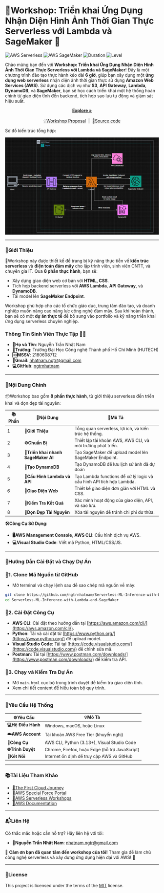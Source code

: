 # 🏁Workshop: Triển khai Ứng Dụng Nhận Diện Hình Ảnh Thời Gian Thực Serverless với Lambda và SageMaker 🚀

![AWS Serverless](https://img.shields.io/badge/AWS-Serverless-orange?logo=amazonaws) ![AWS SageMaker](https://img.shields.io/badge/AWS-SageMaker-4cb29c) ![Duration](https://img.shields.io/badge/Duration-6%20Hours-blue) ![Level](https://img.shields.io/badge/Level-Intermediate-green)

Chào mừng bạn đến với **Workshop: Triển khai Ứng Dụng Nhận Diện Hình Ảnh Thời Gian Thực Serverless với Lambda và SageMaker**! Đây là một chương trình đào tạo thực hành kéo dài **6 giờ**, giúp bạn xây dựng một **ứng dụng web serverless** nhận diện ảnh thời gian thực sử dụng **Amazon Web Services (AWS)**. Sử dụng các dịch vụ như **S3**, **API Gateway**, **Lambda**, **DynamoDB**, và **SageMaker**, bạn sẽ học cách triển khai một hệ thống hoàn chỉnh từ giao diện tĩnh đến backend, tích hợp sao lưu tự động và giám sát hiệu suất.

<p align="center">
  <a href="https://nguyentrannhatnam.github.io/" rel="dofollow" target="blank"><strong>Explore »</strong></a>
	<br/>
	<br/>
	<a href="https://github.com/ngtrnhatnam/NguyenTranNhatNam.github.io/blob/main/.github/PROPOSAL.md">💡Workshop Proposal</a>
    &nbsp;|&nbsp;
	<a href="https://github.com/ngtrnhatnam/Serverless-ML-Inference-with-Lambda-and-SageMaker">📂Source code</a>
</p>

<p>Sơ đồ kiến trúc tổng hợp: </p> 
<p align="center">
	<img loading="lazy" src="./images/Architecture_Diagram_Serverless_ML_Inference_with_AWS_Lambda_and_SageMaker.png" alt="Project">
</p>

---

### 🔰Giới Thiệu

🧠Workshop này được thiết kế để trang bị kỹ năng thực tiễn về **kiến trúc serverless** và **điện toán đám mây** cho lập trình viên, sinh viên CNTT, và chuyên gia IT. Qua **8 phần thực hành**, bạn sẽ:
- Xây dựng giao diện web cơ bản với **HTML, CSS**.
- Tích hợp backend serverless với **AWS Lambda**, **API Gateway**, và **DynamoDB**.
- Tải model lên **SageMaker Endpoint**.

Workshop phù hợp cho các tổ chức giáo dục, trung tâm đào tạo, và doanh nghiệp muốn nâng cao năng lực công nghệ đám mây. Sau khi hoàn thành, bạn sẽ có một **dự án thực tế** để bổ sung vào portfolio và kỹ năng triển khai ứng dụng serverless chuyên nghiệp.

### Thông Tin Sinh Viên Thực Tập 👨‍🎓

- **📛Họ và Tên**: Nguyễn Trần Nhật Nam  
- **🏫Trường**: Trường Đại Học Công nghệ Thành phố Hồ Chí Minh (HUTECH)  
- **🆔MSSV**: 2180608712  
- **📧Gmail**: [nhatnam.ngtr@gmail.com](mailto:nhatnam.ngtr@gmail.com)  
- **💻GitHub**: [ngtrnhatnam](https://github.com/ngtrnhatnam)  

---

### 🧩Nội Dung Chính

📦Workshop bao gồm **8 phần thực hành**, từ giới thiệu serverless đến triển khai và dọn dẹp tài nguyên:

| 📚Phần | 📌Nội Dung | 📝Mô Tả |
|------|----------|-------|
| 1 | **📖Giới Thiệu** | Tổng quan serverless, lợi ích, và kiến trúc hệ thống. |
| 2 | **⚙️Chuẩn Bị** | Thiết lập tài khoản AWS, AWS CLI, và môi trường phát triển. |
| 3 | **🧠Triển khai nhanh SageMaker AI** | Tạo SageMaker để upload model lên SageMaker Endpoint. |
| 4 | **🎥Tạo DynamoDB** | Tạo DynamoDB để lưu lịch sử ảnh đã dự đoán |
| 5 | **🔗Cấu Hình Lambda và API** | Tạo Lambda functions để xử lý logic và cấu hình API tích hợp Lambda. |
| 6 | **🎨Giao Diện Web** | Thiết kế giao diện đơn giản với HTML và CSS. |
| 7 | **🧪Kiểm Tra Kết Quả** | Xác minh hoạt động của giao diện, API, và sao lưu. |
| 8 | **🧹Dọn Dẹp Tài Nguyên** | Xóa tài nguyên để tránh chi phí dư thừa. |

**🛠️Công Cụ Sử Dụng**:
- **🖥️AWS Management Console**, **AWS CLI**: Cấu hình dịch vụ AWS.
- **💻Visual Studio Code**: Viết mã Python, HTML/CSS/JS.

---

### 🚀Hướng Dẫn Cài Đặt và Chạy Dự Án

### 🔽1. Clone Mã Nguồn từ GitHub
- Mở terminal và chạy lệnh sau để sao chép mã nguồn về máy:

```bash
git clone https://github.com/ngtrnhatnam/Serverless-ML-Inference-with-Lambda-and-SageMaker
cd Serverless-ML-Inference-with-Lambda-and-SageMaker
```

### 🧰2. Cài Đặt Công Cụ
- **AWS CLI**: Cài đặt theo hướng dẫn tại [https://aws.amazon.com/cli/](https://aws.amazon.com/cli/).
- **Python**: Tải và cài đặt từ [https://www.python.org/](https://www.python.org/) để upload model.
- **Visual Studio Code**: Tải tại [https://code.visualstudio.com/](https://code.visualstudio.com/) để chỉnh sửa mã.
- **Postman**: Tải tại [https://www.postman.com/downloads/](https://www.postman.com/downloads/) để kiểm tra API.

### 🧪3. Chạy và Kiểm Tra Dự Án
- Mở `main.html` cục bộ trong trình duyệt để kiểm tra giao diện tĩnh.
- Xem chi tiết content để hiểu toàn bộ quy trình.

---

### 🧱Yêu Cầu Hệ Thống

| ⚙️Yêu Cầu | 💡Mô Tả |
|---------|-------|
| **💻Hệ Điều Hành** | Windows, macOS, hoặc Linux |
| **☁️AWS Account** | Tài khoản AWS Free Tier (khuyến nghị) |
| **🔧Công Cụ** | AWS CLI, Python (3.13+), Visual Studio Code |
| **🌐Trình Duyệt** | Chrome, Firefox, hoặc Edge (hỗ trợ JavaScript) |
| **📶Kết Nối** | Internet ổn định để truy cập AWS và GitHub |

---

### 📚Tài Liệu Tham Khảo 

- [🔗The First Cloud Journey](https://cloudjourney.awsstudygroup.com/)
- [🌟AWS Special Force Portal](https://specialforce.awsstudygroup.com/)
- [🧠AWS Serverless Workshops](https://aws.amazon.com/serverless/)
- [📖AWS Documentation](https://docs.aws.amazon.com/)

---

### 📬Liên Hệ

Có thắc mắc hoặc cần hỗ trợ? Hãy liên hệ với tôi:
- **📧Nguyễn Trần Nhật Nam**: [nhatnam.ngtr@gmail.com](mailto:nhatnam.ngtr@gmail.com)

🌟 **Cảm ơn bạn đã quan tâm đến workshop của tôi!** Tham gia để làm chủ công nghệ serverless và xây dựng ứng dụng hiện đại với AWS! 🚀

---

### 📄License

This project is licensed under the terms of the [MIT](LICENSE) license.